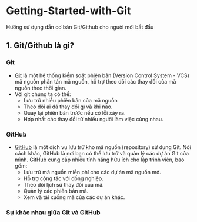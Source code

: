 # Getting-Started-with-Git
Hướng sử dụng dẫn cơ bản Git/Github cho người mới bắt đầu
## 1. Git/Github là gì?
### Git
- [Git](https://git-scm.com/) là một hệ thống kiểm soát phiên bản (Version Control System - VCS) mã nguồn phân tán mã nguồn, hỗ trợ theo dõi các thay đổi của mã nguồn theo thời gian.
- Với git chúng ta có thể:
  - Lưu trữ nhiều phiên bản của mã nguồn
  - Theo dõi ai đã thay đổi gì và khi nào.
  - Quay lại phiên bản trước nếu có lỗi xảy ra.
  - Hợp nhất các thay đổi từ nhiều người làm việc cùng nhau.

### GitHub
- [GitHub](https://github.com/) là một dịch vụ lưu trữ kho mã nguồn (repository) sử dụng Git. Nói cách khác, GitHub là nơi bạn có thể lưu trữ và quản lý các dự án Git của mình. GitHub cung cấp nhiều tính năng hữu ích cho lập trình viên, bao gồm:
    - Lưu trữ mã nguồn miễn phí cho các dự án mã nguồn mở.
    - Hỗ trợ cộng tác với đồng nghiệp.
    - Theo dõi lịch sử thay đổi của mã.
    - Quản lý các phiên bản mã.
    - Xem và tải xuống mã của các dự án khác.
 
### Sự khác nhau giữa Git và GitHub

